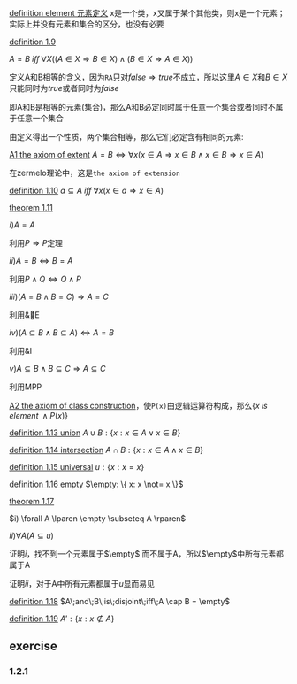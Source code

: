 [definition element 元素定义](#d_element) x是一个类，x又属于某个其他类，则x是一个元素；实际上并没有元素和集合的区分，也没有必要

[definition 1.9](#d_1_9)

$A = B\;iff\;\forall X \lparen \lparen A \in X \Rightarrow B \in X \rparen \land \lparen B \in X \Rightarrow A \in X \rparen \rparen$

定义A和B相等的含义，因为`RA`只对$false \Rightarrow true$不成立，所以这里$A \in X$和$B \in X$只能同时为$true$或者同时为$false$

即A和B是相等的元素(集合)，那么A和B必定同时属于任意一个集合或者同时不属于任意一个集合

由定义得出一个性质，两个集合相等，那么它们必定含有相同的元素:

[A1 the axiom of extent](#a_1) $A = B \Leftrightarrow \forall x \lparen x \in A \Rightarrow x \in B \land x \in B \Rightarrow x \in A \rparen$

在zermelo理论中，这是`the axiom of extension`

[definition 1.10](d_1_10) $a \subseteq A\;iff\;\forall x \lparen x \in a \Rightarrow x \in A\rparen$

[theorem 1.11](#t_1_11) 

$i) A = A$

利用$P \Rightarrow P$定理

$ii) A = B \Leftrightarrow B = A$

利用$P \land Q \Leftrightarrow Q \land P$

$iii) \lparen A = B \land B = C \rparen \Rightarrow A = C$

利用&E

$iv) \lparen A \subseteq B \land B \subseteq A \rparen \Leftrightarrow A = B$

利用&I

$v) A \subseteq B \land B \subseteq C \Rightarrow A \subseteq C$

利用MPP

[A2 the axiom of class construction](#a_2)，使`P(x)`由逻辑运算符构成，那么$\{x\;is\;element\;\land P\lparen x \rparen \}$

[definition 1.13 union](#d_1_13) $A \cup B: \{ x: x \in A \lor x \in B \}$

[definition 1.14 intersection](#d_1_14) $A \cap B: \{ x: x \in A \land x \in B \}$

[definition 1.15 universal](#d_1_15) $u: \{ x: x = x \}$

[definition 1.16 empty](#d_1_16) $\empty: \{ x: x \not= x \}$

[theorem 1.17](#t_1_17)

$i) \forall A \lparen \empty \subseteq A \rparen$

$ii) \forall A \lparen A \subseteq u \rparen$

证明$i$，找不到一个元素属于$\empty$ 而不属于A，所以$\empty$中所有元素都属于A

证明$ii$，对于A中所有元素都属于$u$显而易见

[definition 1.18](#d_1_18) $A\;and\;B\;is\;disjoint\;iff\;A \cap B = \empty$

[definition 1.19](#d_1_19) $A': \{ x: x \notin A \}$

## exercise

### 1.2.1




